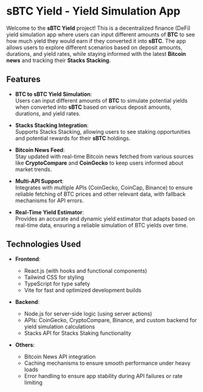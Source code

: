 # sBTC Yield - Yield Simulation App

Welcome to the **sBTC Yield** project! This is a decentralized finance (DeFi) yield simulation app where users can input different amounts of **BTC** to see how much yield they would earn if they converted it into **sBTC**. The app allows users to explore different scenarios based on deposit amounts, durations, and yield rates, while staying informed with the latest **Bitcoin news** and tracking their **Stacks Stacking**.

## Features

- **BTC to sBTC Yield Simulation**:  
  Users can input different amounts of **BTC** to simulate potential yields when converted into **sBTC** based on various deposit amounts, durations, and yield rates.
  
- **Stacks Stacking Integration**:  
  Supports Stacks Stacking, allowing users to see staking opportunities and potential rewards for their **sBTC** holdings.

- **Bitcoin News Feed**:  
  Stay updated with real-time Bitcoin news fetched from various sources like **CryptoCompare** and **CoinGecko** to keep users informed about market trends.

- **Multi-API Support**:  
  Integrates with multiple APIs (CoinGecko, CoinCap, Binance) to ensure reliable fetching of BTC prices and other relevant data, with fallback mechanisms for API errors.

- **Real-Time Yield Estimator**:  
  Provides an accurate and dynamic yield estimator that adapts based on real-time data, ensuring a reliable simulation of BTC yields over time.

## Technologies Used

- **Frontend**:  
  - React.js (with hooks and functional components)
  - Tailwind CSS for styling
  - TypeScript for type safety
  - Vite for fast and optimized development builds

- **Backend**:  
  - Node.js for server-side logic (using server actions)
  - APIs: CoinGecko, CryptoCompare, Binance, and custom backend for yield simulation calculations
  - Stacks API for Stacks Staking functionality

- **Others**:  
  - Bitcoin News API integration
  - Caching mechanisms to ensure smooth performance under heavy loads
  - Error handling to ensure app stability during API failures or rate limiting
